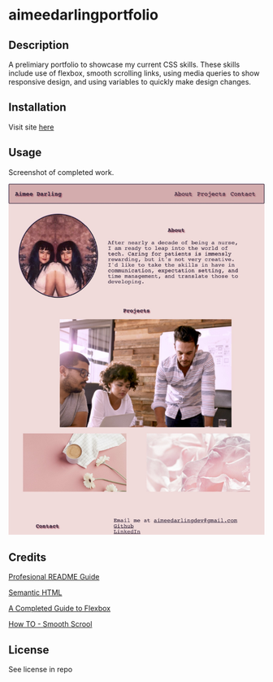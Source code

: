 # aimeedarlingportfolio

## Description

A prelimiary portfolio to showcase my current CSS skills. These skills include use of flexbox, smooth scrolling links, using media queries to show responsive design, and using variables to quickly make design changes.

## Installation

Visit site [here](https://aimeedarling.github.io/aimeedarlingportfolio/)

## Usage

Screenshot of completed work.

![alt text="screenshot of website"](assets/images/portfolio-img.jpg)

## Credits

[Profesional README Guide](https://coding-boot-camp.github.io/full-stack/github/professional-readme-guide)

[Semantic HTML](https://www.internetingishard.com/html-and-css/semantic-html/)

[A Completed Guide to Flexbox](https://css-tricks.com/snippets/css/a-guide-to-flexbox/#aa-background)

[How TO - Smooth Scrool](https://www.w3schools.com/howto/howto_css_smooth_scroll.asp#section1)



## License

See license in repo

